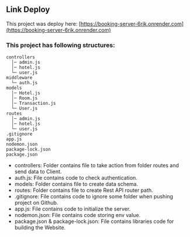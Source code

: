 ## Link Deploy

This project was deploy here: [https://booking-server-6rik.onrender.com](https://booking-server-6rik.onrender.com)

### This project has following structures:

```
controllers
  │─ admin.js
  │─ hotel.js
  └─ user.js
middleware
  └─ auth.js
models
  │─ Hotel.js
  │─ Room.js
  │─ Transaction.js
  └─ User.js
routes
  │─ admin.js
  │─ hotel.js
  └─ user.js
.gitignore
app.js
nodemon.json
package-lock.json
package.json
```

- controllers: Folder contains file to take action from folder routes and send data to Client.
- auth.js: File contains code to check authentication.
- models: Folder contains file to create data schema.
- routes: Folder contains file to create Rest API router path.
- .gitignore: File contains code to ignore some folder when pushing project on Github.
- app.js: File contains code to initialize the server.
- nodemon.json: File contains code storing env value.
- package.json & package-lock.json: File contains libraries code for building the Website.
